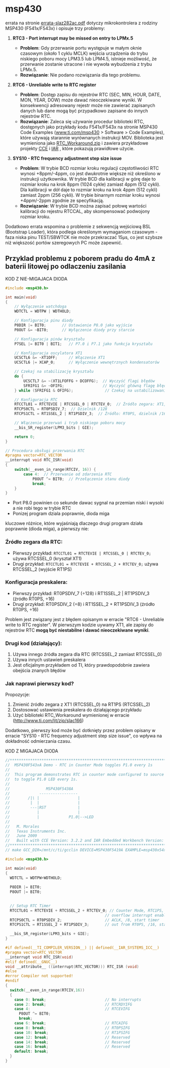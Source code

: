 # msp430

errata na stronie [errata-slaz282ac.pdf](https://github.com/dialogedge/msp430/blob/main/errata-slaz282ac.pdf)
dotyczy mikrokontrolera z rodziny MSP430 (F541x/F543x) i opisuje trzy problemy:


1. **RTC3 - Port interrupt may be missed on entry to LPMx.5**
   - **Problem**: Gdy przerwanie portu występuje w małym oknie czasowym (około 1 cyklu MCLK) wejścia urządzenia do trybu niskiego poboru mocy LPM3.5 lub LPM4.5, istnieje możliwość, że przerwanie zostanie utracone i nie wywoła wybudzenia z trybu LPMx.5.
   - **Rozwiązanie**: Nie podano rozwiązania dla tego problemu.

2. **RTC6 - Unreliable write to RTC register**
   - **Problem**: Dostęp zapisu do rejestrów RTC (SEC, MIN, HOUR, DATE, MON, YEAR, DOW) może dawać nieoczekiwane wyniki. W konsekwencji adresowany rejestr może nie zawierać zapisanych danych lub dane mogą być przypadkowo zapisane do innych rejestrów RTC.
   - **Rozwiązanie**: Zaleca się używanie procedur biblioteki RTC, dostępnych jako przykłady kodu F541x/F543x na stronie MSP430 Code Examples (www.ti.com/msp430 > Software > Code Examples), które używają starannie wyrównanych instrukcji MOV. Biblioteka jest wymieniona jako [RTC_Workaround.zip](http://www.ti.com/lit/zip/slac166) i zawiera przykładowe projekty [CCE](RTC_Workaround_CCS) i [IAR](RTC_Workaround_IAR) , które pokazują prawidłowe użycie.

3. **SYS10 - RTC frequency adjustment step size issue**
   - **Problem**: W trybie BCD rozmiar kroku regulacji częstotliwości RTC wynosi +8ppm/-4ppm, co jest dwukrotnie większe niż określono w instrukcji użytkownika. W trybie BCD dla kalibracji w górę daje to rozmiar kroku na krok 8ppm (1024 cykle) zamiast 4ppm (512 cykli). Dla kalibracji w dół daje to rozmiar kroku na krok 4ppm (512 cykli) zamiast 2ppm (256 cykli). W trybie binarnym rozmiar kroku wynosi +4ppm/-2ppm zgodnie ze specyfikacją.
   - **Rozwiązanie**: W trybie BCD można zapisać połowę wartości kalibracji do rejestru RTCCAL, aby skompensować podwojony rozmiar kroku.

Dodatkowo errata wspomina o problemie z sekwencją wejściową BSL (Bootstrap Loader), która podlega określonym wymaganiom czasowym - faza niska pinu TEST/SBWTCK nie może przekraczać 15μs, co jest szybsze niż większość portów szeregowych PC może zapewnić.

## Przyklad problemu z poborem pradu do 4mA z baterii litowej po odlaczeniu zasilania



  
KOD Z NIE-MIGAJACA DIODA
```c
#include <msp430.h>

int main(void)
{
    // Wyłączenie watchdoga
    WDTCTL = WDTPW | WDTHOLD;

    // Konfiguracja pinu diody
    P8DIR |= BIT0;       // Ustawienie P8.0 jako wyjście
    P8OUT &= ~BIT0;      // Wyłączenie diody przy starcie

    // Konfiguracja pinów kryształu
    P7SEL |= BIT0 | BIT1;   // P7.0 i P7.1 jako funkcja kryształu 

    // Konfiguracja oscylatora XT1
    UCSCTL6 &= ~XT1OFF;     // Włączenie XT1
    UCSCTL6 |= XCAP_0;      // Wyłączenie wewnętrznych kondensatorów

    // Czekaj na stabilizację kryształu
    do {
        UCSCTL7 &= ~(XT1LFOFFG + DCOFFG);  // Wyczyść flagi błędów
        SFRIFG1 &= ~OFIFG;                 // Wyczyść główną flagę błędu oscylatora
    } while (SFRIFG1 & OFIFG);              // Czekaj na ustabilizowanie się oscylatora

    // Konfiguracja RTC
    RTCCTL01 = RTCTEVIE | RTCSSEL_0 | RTCTEV_0;  // Źródło zegara: XT1, przerwanie co sekundę
    RTCPS0CTL = RT0PSDIV_7;  // Dzielnik /128
    RTCPS1CTL = RT1SSEL_2 | RT1PSDIV_3;  // Źródło: RT0PS, dzielnik /16

    // Włączenie przerwań i tryb niskiego poboru mocy
    __bis_SR_register(LPM3_bits | GIE);

    return 0;
}

// Procedura obsługi przerwania RTC
#pragma vector=RTC_VECTOR
__interrupt void RTC_ISR(void)
{
    switch(__even_in_range(RTCIV, 16)) {
        case 4:  // Przerwanie od zdarzenia RTC
            P8OUT ^= BIT0;  // Przełączenie stanu diody
            break;
    }
}

```

+ Port P8.0 powinien co sekunde dawac sygnal na przemian niski i wysoki a nie robi tego w trybie RTC
+ Ponizej program dziala poprawnie, dioda miga

kluczowe różnice, które wyjaśniają dlaczego drugi program działa poprawnie (dioda miga), a pierwszy nie:

### Źródło zegara dla RTC:
- Pierwszy przykład: `RTCCTL01 = RTCTEVIE | RTCSSEL_0 | RTCTEV_0;` używa RTCSSEL_0 (kryształ XT1)
- Drugi przykład: `RTCCTL01 = RTCTEVIE + RTCSSEL_2 + RTCTEV_0;` używa RTCSSEL_2 (wyjście RT1PS)

### Konfiguracja preskalera:
- Pierwszy przykład: RT0PSDIV_7 (÷128) i RT1SSEL_2 | RT1PSDIV_3 (źródło RT0PS, ÷16)
- Drugi przykład: RT0PSDIV_2 (÷8) i RT1SSEL_2 + RT1PSDIV_3 (źródło RT0PS, ÷16)

Problem jest związany jest z błędem opisanym w erracie "RTC6 - Unreliable write to RTC register". 
W pierwszym kodzie uywamy XT1, ale zapisy do rejestrów RTC **mogą być niestabilne i dawać nieoczekiwane wyniki**. 

### Drugi kod (działający):
1. Używa innego źródła zegara dla RTC (RTCSSEL_2 zamiast RTCSSEL_0)
2. Używa innych ustawień preskalera
3. Jest oficjalnym przykładem od TI, który prawdopodobnie zawiera obejścia znanych błędów

### Jak naprawi pierwszy kod?
Propozycje:
1. Zmienić źródło zegara z XT1 (RTCSSEL_0) na RT1PS (RTCSSEL_2)
2. Dostosować ustawienia preskalera do działającego przykładu
3. Użyć biblioteki RTC_Workaround wymienionej w erracie (http://www.ti.com/lit/zip/slac166)

Dodatkowo, pierwszy kod może być dotknięty przez problem opisany w erracie "SYS10 - RTC frequency adjustment step size issue", co wpływa na dokładność odmierzania czasu.

KOD Z MIGAJACA DIODA  
```c
//******************************************************************************
//  MSP430F543xA Demo - RTC in Counter Mode toggles P1.0 every 1s
//
//  This program demonstrates RTC in counter mode configured to source from ACLK
//  to toggle P1.0 LED every 1s.
//
//                MSP430F5438A
//             -----------------
//        /|\ |                 |
//         |  |                 |
//         ---|RST              |
//            |                 |
//            |             P1.0|-->LED
//
//   M. Morales
//   Texas Instruments Inc.
//   June 2009
//   Built with CCE Version: 3.2.2 and IAR Embedded Workbench Version: 4.11B
//******************************************************************************
// make GCC_DIR=/mnt/c/ti/gcclin DEVICE=MSP430F5419A EXAMPLE=msp430x54xA_RTC_01

#include <msp430.h>

int main(void)
{
  WDTCTL = WDTPW+WDTHOLD;
  
  P8DIR |= BIT0;
  P8OUT |= BIT0;
  

  // Setup RTC Timer
  RTCCTL01 = RTCTEVIE + RTCSSEL_2 + RTCTEV_0; // Counter Mode, RTC1PS, 8-bit ovf
                                            // overflow interrupt enable
  RTCPS0CTL = RT0PSDIV_2;                   // ACLK, /8, start timer
  RTCPS1CTL = RT1SSEL_2 + RT1PSDIV_3;       // out from RT0PS, /16, start timer

  __bis_SR_register(LPM3_bits + GIE);
}

#if defined(__TI_COMPILER_VERSION__) || defined(__IAR_SYSTEMS_ICC__)
#pragma vector=RTC_VECTOR
__interrupt void RTC_ISR(void)
#elif defined(__GNUC__)
void __attribute__ ((interrupt(RTC_VECTOR))) RTC_ISR (void)
#else
#error Compiler not supported!
#endif
{
  switch(__even_in_range(RTCIV,16))
  {
    case 0: break;                          // No interrupts
    case 2: break;                          // RTCRDYIFG
    case 4:                                 // RTCEVIFG
      P8OUT ^= BIT0;
      break;
    case 6: break;                          // RTCAIFG
    case 8: break;                          // RT0PSIFG
    case 10: break;                         // RT1PSIFG
    case 12: break;                         // Reserved
    case 14: break;                         // Reserved
    case 16: break;                         // Reserved
    default: break;
  }
}
```

